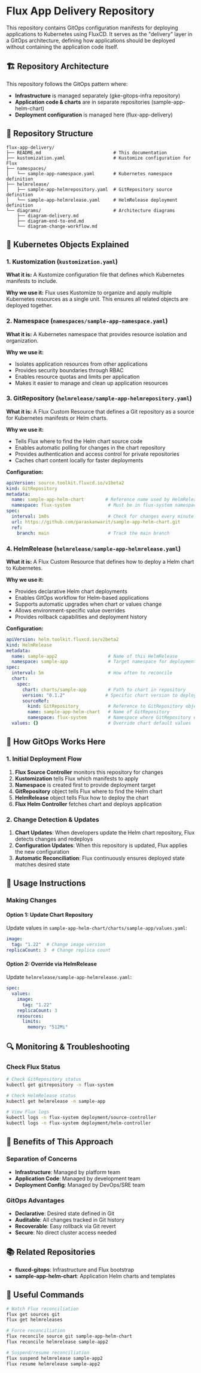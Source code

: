 # Flux App Delivery Repository

This repository contains GitOps configuration manifests for deploying applications to Kubernetes using FluxCD. It serves as the "delivery" layer in a GitOps architecture, defining how applications should be deployed without containing the application code itself.

## 🏗️ Repository Architecture

This repository follows the GitOps pattern where:
- **Infrastructure** is managed separately (gke-gitops-infra repository)
- **Application code & charts** are in separate repositories (sample-app-helm-chart)
- **Deployment configuration** is managed here (flux-app-delivery)

## 📁 Repository Structure

```
flux-app-delivery/
├── README.md                           # This documentation
├── kustomization.yaml                  # Kustomize configuration for Flux
├── namespaces/
│   └── sample-app-namespace.yaml       # Kubernetes namespace definition
├── helmrelease/
│   ├── sample-app-helmrepository.yaml  # GitRepository source definition
│   └── sample-app-helmrelease.yaml     # HelmRelease deployment definition
└── diagrams/                           # Architecture diagrams
    ├── diagram-delivery.md
    ├── diagram-end-to-end.md
    └── diagram-change-workflow.md
```

## 🔧 Kubernetes Objects Explained

### 1. Kustomization (`kustomization.yaml`)

**What it is:** A Kustomize configuration file that defines which Kubernetes manifests to include.

**Why we use it:** Flux uses Kustomize to organize and apply multiple Kubernetes resources as a single unit. This ensures all related objects are deployed together.

### 2. Namespace (`namespaces/sample-app-namespace.yaml`)

**What it is:** A Kubernetes namespace that provides resource isolation and organization.

**Why we use it:** 
- Isolates application resources from other applications
- Provides security boundaries through RBAC
- Enables resource quotas and limits per application
- Makes it easier to manage and clean up application resources

### 3. GitRepository (`helmrelease/sample-app-helmrepository.yaml`)

**What it is:** A Flux Custom Resource that defines a Git repository as a source for Kubernetes manifests or Helm charts.

**Why we use it:**
- Tells Flux where to find the Helm chart source code
- Enables automatic polling for changes in the chart repository
- Provides authentication and access control for private repositories
- Caches chart content locally for faster deployments

**Configuration:**
```yaml
apiVersion: source.toolkit.fluxcd.io/v1beta2
kind: GitRepository
metadata:
  name: sample-app-helm-chart        # Reference name used by HelmRelease
  namespace: flux-system              # Must be in flux-system namespace
spec:
  interval: 1m0s                      # Check for changes every minute
  url: https://github.com/paraskanwarit/sample-app-helm-chart.git
  ref:
    branch: main                      # Track the main branch
```

### 4. HelmRelease (`helmrelease/sample-app-helmrelease.yaml`)

**What it is:** A Flux Custom Resource that defines how to deploy a Helm chart to Kubernetes.

**Why we use it:**
- Provides declarative Helm chart deployments
- Enables GitOps workflow for Helm-based applications
- Supports automatic upgrades when chart or values change
- Allows environment-specific value overrides
- Provides rollback capabilities and deployment history

**Configuration:**
```yaml
apiVersion: helm.toolkit.fluxcd.io/v2beta2
kind: HelmRelease
metadata:
  name: sample-app2                   # Name of this HelmRelease
  namespace: sample-app               # Target namespace for deployment
spec:
  interval: 5m                        # How often to reconcile
  chart:
    spec:
      chart: charts/sample-app        # Path to chart in repository
      version: "0.1.2"               # Specific chart version to deploy
      sourceRef:
        kind: GitRepository           # Reference to GitRepository object
        name: sample-app-helm-chart   # Name of GitRepository
        namespace: flux-system        # Namespace where GitRepository exists
  values: {}                          # Override chart default values
```

## 🔄 How GitOps Works Here

### 1. Initial Deployment Flow
1. **Flux Source Controller** monitors this repository for changes
2. **Kustomization** tells Flux which manifests to apply
3. **Namespace** is created first to provide deployment target
4. **GitRepository** object tells Flux where to find the Helm chart
5. **HelmRelease** object tells Flux how to deploy the chart
6. **Flux Helm Controller** fetches chart and deploys application

### 2. Change Detection & Updates
1. **Chart Updates**: When developers update the Helm chart repository, Flux detects changes and redeploys
2. **Configuration Updates**: When this repository is updated, Flux applies the new configuration
3. **Automatic Reconciliation**: Flux continuously ensures deployed state matches desired state

## 🚀 Usage Instructions

### Making Changes

#### Option 1: Update Chart Repository
Update values in `sample-app-helm-chart/charts/sample-app/values.yaml`:
```yaml
image:
  tag: "1.22"  # Change image version
replicaCount: 3  # Change replica count
```

#### Option 2: Override via HelmRelease
Update `helmrelease/sample-app-helmrelease.yaml`:
```yaml
spec:
  values:
    image:
      tag: "1.22"
    replicaCount: 3
    resources:
      limits:
        memory: "512Mi"
```

## 🔍 Monitoring & Troubleshooting

### Check Flux Status
```bash
# Check GitRepository status
kubectl get gitrepository -n flux-system

# Check HelmRelease status
kubectl get helmrelease -n sample-app

# View Flux logs
kubectl logs -n flux-system deployment/source-controller
kubectl logs -n flux-system deployment/helm-controller
```

## 🎯 Benefits of This Approach

### Separation of Concerns
- **Infrastructure**: Managed by platform team
- **Application Code**: Managed by development team  
- **Deployment Config**: Managed by DevOps/SRE team

### GitOps Advantages
- **Declarative**: Desired state defined in Git
- **Auditable**: All changes tracked in Git history
- **Recoverable**: Easy rollback via Git revert
- **Secure**: No direct cluster access needed

## 📚 Related Repositories

- **fluxcd-gitops**: Infrastructure and Flux bootstrap
- **sample-app-helm-chart**: Application Helm charts and templates

## 🔗 Useful Commands

```bash
# Watch Flux reconciliation
flux get sources git
flux get helmreleases

# Force reconciliation
flux reconcile source git sample-app-helm-chart
flux reconcile helmrelease sample-app2

# Suspend/resume reconciliation
flux suspend helmrelease sample-app2
flux resume helmrelease sample-app2
```
